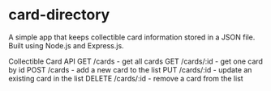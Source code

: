 # card-directory
A simple app that keeps collectible card information stored in a JSON file. Built using Node.js and Express.js.

Collectible Card API
GET /cards - get all cards GET /cards/:id - get one card by id
POST /cards - add a new card to the list
PUT /cards/:id - update an existing card in the list
DELETE /cards/:id - remove a card from the list

